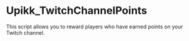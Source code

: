 # Upikk_TwitchChannelPoints
This script allows you to reward players who have earned points on your Twitch channel.
